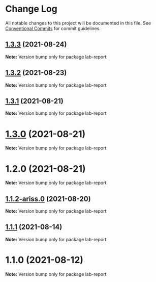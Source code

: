 # Change Log

All notable changes to this project will be documented in this file.
See [Conventional Commits](https://conventionalcommits.org) for commit guidelines.

## [1.3.3](https://github.com/yurikrupnik/mussia8/compare/lab-report@1.3.2...lab-report@1.3.3) (2021-08-24)

**Note:** Version bump only for package lab-report





## [1.3.2](https://github.com/yurikrupnik/mussia8/compare/lab-report@1.3.1...lab-report@1.3.2) (2021-08-23)

**Note:** Version bump only for package lab-report





## [1.3.1](https://github.com/yurikrupnik/mussia8/compare/lab-report@1.3.0...lab-report@1.3.1) (2021-08-21)

**Note:** Version bump only for package lab-report





# [1.3.0](https://github.com/yurikrupnik/mussia8/compare/lab-report@1.2.0...lab-report@1.3.0) (2021-08-21)

**Note:** Version bump only for package lab-report





# 1.2.0 (2021-08-21)

**Note:** Version bump only for package lab-report





## [1.1.2-ariss.0](https://github.com/yurikrupnik/mussia8/compare/lab-report@1.1.1...lab-report@1.1.2-ariss.0) (2021-08-20)

**Note:** Version bump only for package lab-report





## [1.1.1](https://github.com/yurikrupnik/mussia8/compare/lab-report@1.1.0...lab-report@1.1.1) (2021-08-14)

**Note:** Version bump only for package lab-report





# 1.1.0 (2021-08-12)

**Note:** Version bump only for package lab-report
